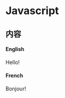 <!--
 * @Description:
 * @Version: 2.0
 * @Autor: FloatingDream
 * @Date: 2023-05-17 20:30:51
 * @LastEditors: FloatingDream
 * @LastEditTime: 2023-05-18 17:01:51
-->

# Javascript

## 内容

<!-- tabs:start -->

#### **English**

Hello!

#### **French**

Bonjour!

<!-- tabs:end -->
